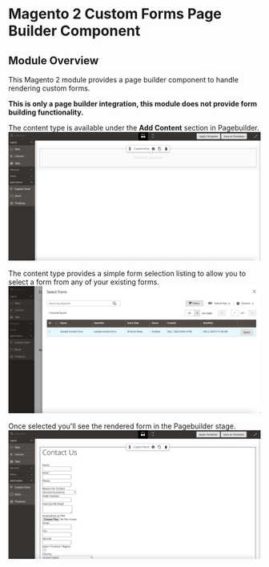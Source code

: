 # Magento 2 Custom Forms Page Builder Component

## Module Overview
This Magento 2 module provides a page builder component to handle rendering custom forms.

**This is only a page builder integration, this module does not provide form building functionality.**

The content type is available under the **Add Content** section in Pagebuilder.
![](./docs/images/pagebuilder-custom-form.png "Pagebuilder Custom Form")

The content type provides a simple form selection listing to allow you to select a form
from any of your existing forms.
![](./docs/images/pagebuilder-custom-form-select.png "Pagebuilder Custom Form")

Once selected you'll see the rendered form in the Pagebuilder stage.  
![](./docs/images/pagebuilder-custom-form-render.png "Pagebuilder Custom Form")
